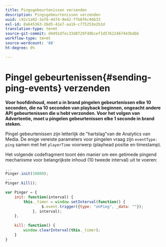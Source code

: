 ```yaml
---
title: Pingsgebeurtenissen verzenden
description: Pingsgebeurtenissen verzenden
uuid: c92c1a92-3af6-4474-9e42-ffb8f6c94b33
exl-id: 0a645363-26d5-41e7-aa16-c775253e2b1d
translation-type: tm+mt
source-git-commit: d4491dfec33d8729f40bcef1d57622467443bdbb
workflow-type: tm+mt
source-wordcount: '88'
ht-degree: 0%

---
```


# Pingel gebeurtenissen{#sending-ping-events} verzenden

**Voor hoofdinhoud, moet u in brand pingelen gebeurtenissen elke 10 seconden, die na 10 seconden van playback beginnen, ongeacht andere API gebeurtenissen die u hebt verzonden. Voor het volgen van Advertentie, moet u pingelen gebeurtenissen elke 1 seconde in brand steken.**

Pingel gebeurtenissen zijn letterlijk de &quot;hartslag&quot;van de Analytics van Media. De enige vereiste parameters voor pingelen vraag zijn `eventType: ping` samen met het `playerTime` voorwerp (playhead positie en timestamp).

Het volgende codefragment toont één manier om een getimede pingend mechanisme voor belangrijkste inhoud (10 tweede interval) uit te voeren:

```js
... 
Pinger.init(10000); 
... 
Pinger.kill();

var Pinger = { 
    init: function(interval) { 
        this._timer = window.setInterval(function() { 
                $.event.trigger({type: "onPing", _data: ""}); 
            }, interval); 
    }, 
     
    kill: function() { 
        window.clearInterval(this._timer); 
    } 
}
```
